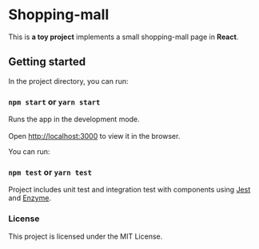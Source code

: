 # Shopping-mall

This is **a toy project** implements a small shopping-mall page in **React**.
  
## Getting started  
  
In the project directory, you can run:  
  
### `npm start`   or `yarn start`

Runs the app in the development mode.<br>  
Open [http://localhost:3000](http://localhost:3000) to view it in the browser.  

You can run:
  
### `npm test`   or `yarn test`
  
Project includes unit test and integration test with components using [Jest](https://jestjs.io/) and [Enzyme](https://airbnb.io/enzyme/).

### License

This project is licensed under the MIT License.

